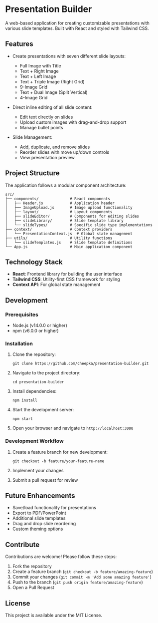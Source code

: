 # Presentation Builder

A web-based application for creating customizable presentations with various slide templates. Built with React and styled with Tailwind CSS.

## Features

- Create presentations with seven different slide layouts:
  - Full Image with Title
  - Text + Right Image
  - Text + Left Image
  - Text + Triple Image (Right Grid)
  - 9-Image Grid
  - Text + Dual Image (Split Vertical)
  - 4-Image Grid

- Direct inline editing of all slide content:
  - Edit text directly on slides
  - Upload custom images with drag-and-drop support
  - Manage bullet points

- Slide Management:
  - Add, duplicate, and remove slides
  - Reorder slides with move up/down controls
  - View presentation preview

## Project Structure

The application follows a modular component architecture:

```
src/
├── components/              # React components
│   ├── Header.js            # Application header
│   ├── ImageUpload.js       # Image upload functionality
│   ├── layout/              # Layout components
│   ├── slideEditor/         # Components for editing slides
│   ├── slideLibrary/        # Slide template library
│   └── slideTypes/          # Specific slide type implementations
├── context/                 # Context providers
│   └── PresentationContext.js  # Global state management
├── utils/                   # Utility functions
│   └── slideTemplates.js    # Slide template definitions
└── App.js                   # Main application component
```

## Technology Stack

- **React**: Frontend library for building the user interface
- **Tailwind CSS**: Utility-first CSS framework for styling
- **Context API**: For global state management

## Development

### Prerequisites

- Node.js (v14.0.0 or higher)
- npm (v6.0.0 or higher)

### Installation

1. Clone the repository:
   ```
   git clone https://github.com/cheepka/presentation-builder.git
   ```

2. Navigate to the project directory:
   ```
   cd presentation-builder
   ```

3. Install dependencies:
   ```
   npm install
   ```

4. Start the development server:
   ```
   npm start
   ```

5. Open your browser and navigate to `http://localhost:3000`

### Development Workflow

1. Create a feature branch for new development:
   ```
   git checkout -b feature/your-feature-name
   ```

2. Implement your changes

3. Submit a pull request for review

## Future Enhancements

- Save/load functionality for presentations
- Export to PDF/PowerPoint
- Additional slide templates
- Drag and drop slide reordering
- Custom theming options

## Contribute

Contributions are welcome! Please follow these steps:

1. Fork the repository
2. Create a feature branch (`git checkout -b feature/amazing-feature`)
3. Commit your changes (`git commit -m 'Add some amazing feature'`)
4. Push to the branch (`git push origin feature/amazing-feature`)
5. Open a Pull Request

## License

This project is available under the MIT License.
